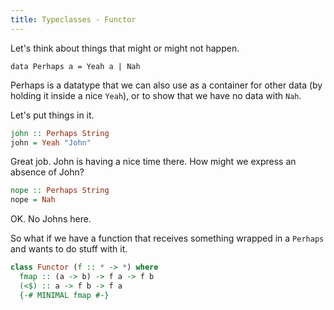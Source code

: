 ```yaml
---
title: Typeclasses - Functor
---
```


Let's think about things that might or might not happen.

```
data Perhaps a = Yeah a | Nah
```

Perhaps is a datatype that we can also use as a container for other data (by holding it inside a nice `Yeah`), or to show that we have no data with `Nah`.

Let's put things in it.

```haskell
john :: Perhaps String
john = Yeah "John"
```

Great job. John is having a nice time there. How might we express an absence of John?

```haskell
nope :: Perhaps String
nope = Nah
```

OK. No Johns here.

So what if we have a function that receives something wrapped in a `Perhaps` and wants to do stuff with it.

```haskell
class Functor (f :: * -> *) where
  fmap :: (a -> b) -> f a -> f b
  (<$) :: a -> f b -> f a
  {-# MINIMAL fmap #-}
```
